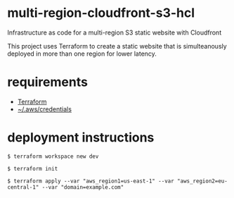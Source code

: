 # multi-region-cloudfront-s3-hcl
Infrastructure as code for a multi-region S3 static website with Cloudfront

This project uses Terraform to create a static website that is simulteanously deployed in more than one region for lower latency.

# requirements

* [Terraform](https://learn.hashicorp.com/tutorials/terraform/install-cli)
* [~/.aws/credentials](https://docs.aws.amazon.com/cli/latest/userguide/cli-configure-files.html)

# deployment instructions

```
$ terraform workspace new dev

$ terraform init

$ terraform apply --var "aws_region1=us-east-1" --var "aws_region2=eu-central-1" --var "domain=example.com"
```